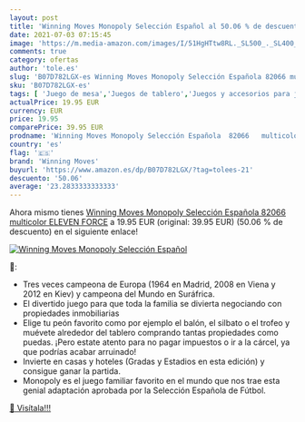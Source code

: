 ```yaml
---
layout: post
title: 'Winning Moves Monopoly Selección Español al 50.06 % de descuento'
date: 2021-07-03 07:15:45
image: 'https://m.media-amazon.com/images/I/51HgHTtw8RL._SL500_._SL400_.jpg'
comments: true
category: ofertas
author: 'tole.es'
slug: 'B07D782LGX-es Winning Moves Monopoly Selección Española 82066 multicolor...'
sku: 'B07D782LGX-es'
tags: [ 'Juego de mesa','Juegos de tablero','Juegos y accesorios para juegos','Juguetes','Juguetes y juegos','monopoly','winning moves', ]
actualPrice: 19.95 EUR
currency: EUR
price: 19.95
comparePrice: 39.95 EUR
prodname: 'Winning Moves Monopoly Selección Española  82066   multicolor  ELEVEN FORCE'
country: 'es'
flag: '🇪🇸'
brand: 'Winning Moves'
buyurl: 'https://www.amazon.es/dp/B07D782LGX/?tag=tolees-21'
descuento: '50.06'
average: '23.2833333333333'
---
```


Ahora mismo tienes [Winning Moves Monopoly Selección Española  82066   multicolor  ELEVEN FORCE](https://www.amazon.es/dp/B07D782LGX/?tag=tolees-21) a 19.95 EUR (original: 39.95 EUR) (50.06 %  de descuento) en el siguiente enlace!

[![Winning Moves Monopoly Selección Español](https://m.media-amazon.com/images/I/51HgHTtw8RL._SL500_._SL400_.jpg)](https://www.amazon.es/dp/B07D782LGX/?tag=tolees-21)

🔎:

- Tres veces campeona de Europa (1964 en Madrid, 2008 en Viena y 2012 en Kiev) y campeona del Mundo en Suráfrica.
- El divertido juego para que toda la familia se divierta negociando con propiedades inmobiliarias
- Elige tu peón favorito como por ejemplo el balón, el silbato o el trofeo y muévete alrededor del tablero comprando tantas propiedades como puedas. ¡Pero estate atento para no pagar impuestos o ir a la cárcel, ya que podrías acabar arruinado!
- Invierte en casas y hoteles (Gradas y Estadios en esta edición) y consigue ganar la partida.
- Monopoly es el juego familiar favorito en el mundo que nos trae esta genial adaptación aprobada por la Selección Española de Fútbol.

[🛒 Visítala!!!](https://www.amazon.es/dp/B07D782LGX/?tag=tolees-21)

